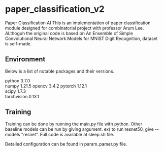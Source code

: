 # paper_classification_v2

Paper Classification AI
This is an implementation of paper classification module designed for combinatorial project with professor Arum Lee. 
ALthoguh the original code is based on An Ensemble of Simple Convolutional Neural Network Models for MNIST Digit Recognition, dataset is self-made.

## Environment 
Below is a list of notable packages and their versions.

python                    3.7.0  
numpy                     1.21.5 
opencv                    3.4.2 
pytorch                   1.12.1    
scipy                     1.7.3  
torchvision               0.13.1  

## Training

Training can be done by running the main.py file with python.
Other baseline models can be run by giving argument. ex) to run resnet50, give --models "resnet". Full code is available at sleep.sh file.

Detailed configuration can be found in param_parser.py file. 

